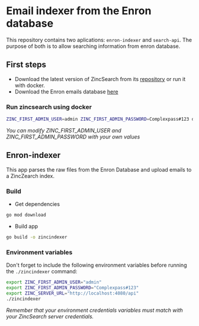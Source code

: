 # Email indexer from the Enron database
This repository contains two aplications: `enron-indexer` and `search-api`. The purpose of both is to allow searching information from enron database. 

## First steps
- Download the latest version of ZincSearch from its [repository](https://github.com/zincsearch/zincsearch/releases) or run it with docker.
- Download the Enron emails database [here](http://www.cs.cmu.edu/~enron/enron_mail_20110402.tgz)

### Run zincsearch using docker
```bash
ZINC_FIRST_ADMIN_USER=admin ZINC_FIRST_ADMIN_PASSWORD=Complexpass#123 docker-compose up 
```
_You can modify ZINC_FIRST_ADMIN_USER and ZINC_FIRST_ADMIN_PASSWORD with your own values_

## Enron-indexer
This app parses the raw files from the Enron Database and upload emails to a ZincZearch index.

### Build
- Get dependencies
```bash
go mod download
```
- Build app
```bash
go build -o zincindexer
```
### Environment variables
Don't forget to include the following environment variables before running the `./zincindexer` command:

```bash
export ZINC_FIRST_ADMIN_USER="admin"
export ZINC_FIRST_ADMIN_PASSWORD="Complexpass#123"
export ZINC_SERVER_URL="http://localhost:4080/api"
./zincindexer
```
_Remember that your environment credentials variables must match with your ZincSearch server credentials._
